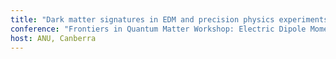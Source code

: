 ```yaml
---
title: "Dark matter signatures in EDM and precision physics experiments (Invited)"
conference: "Frontiers in Quantum Matter Workshop: Electric Dipole Moments"
host: ANU, Canberra
---
```

